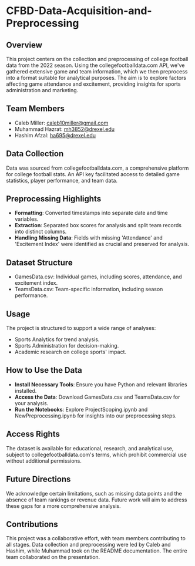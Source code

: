 # CFBD-Data-Acquisition-and-Preprocessing

## Overview
This project centers on the collection and preprocessing of college football data from the 2022 season. Using the collegefootballdata.com API, we've gathered extensive game and team information, which we then preprocess into a format suitable for analytical purposes. The aim is to explore factors affecting game attendance and excitement, providing insights for sports administration and marketing.

## Team Members
- Caleb Miller: caleb10miller@gmail.com
- Muhammad Hazrat: mh3852@drexel.edu
- Hashim Afzal: ha695@drexel.edu

## Data Collection
Data was sourced from collegefootballdata.com, a comprehensive platform for college football stats. An API key facilitated access to detailed game statistics, player performance, and team data.

## Preprocessing Highlights
- **Formatting**: Converted timestamps into separate date and time variables.
- **Extraction**: Separated box scores for analysis and split team records into distinct columns.
- **Handling Missing Data**: Fields with missing 'Attendance' and 'Excitement Index' were identified as crucial and preserved for analysis.

## Dataset Structure
- GamesData.csv: Individual games, including scores, attendance, and excitement index.
- TeamsData.csv: Team-specific information, including season performance.

## Usage
The project is structured to support a wide range of analyses:

- Sports Analytics for trend analysis.
- Sports Administration for decision-making.
- Academic research on college sports' impact.

## How to Use the Data
- **Install Necessary Tools**: Ensure you have Python and relevant libraries installed.
- **Access the Data**: Download GamesData.csv and TeamsData.csv for your analysis.
- **Run the Notebooks**: Explore ProjectScoping.ipynb and NewPreprocessing.ipynb for insights into our preprocessing steps.

## Access Rights
The dataset is available for educational, research, and analytical use, subject to collegefootballdata.com's terms, which prohibit commercial use without additional permissions.

## Future Directions
We acknowledge certain limitations, such as missing data points and the absence of team rankings or revenue data. Future work will aim to address these gaps for a more comprehensive analysis.

## Contributions
This project was a collaborative effort, with team members contributing to all stages. Data collection and preprocessing were led by Caleb and Hashim, while Muhammad took on the README documentation. The entire team collaborated on the presentation.
